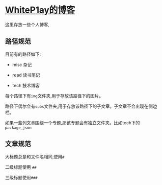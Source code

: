 # [WhiteP1ay的博客](https://whitep1ay.github.io/blog/)

这里存放一些个人博客,

## 路径规范

目前有的路径如下:

- misc 杂记

- read 读书笔记

- tech 技术博客

每个路径下有`img`文件夹,用于存放该路径下的图片。

路径下偶尔会有`subs`文件夹,用于存放该路径下的子文章。子文章不会出现在侧边栏。

如果一些列文章围绕一个专题,那该专题会有独立文件夹。比如tech下的`package_json`

## 文章规范

大标题总是和文件名相同,使用`#`

二级标题使用 `##`

三级标题使用`###`

